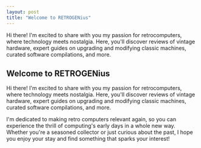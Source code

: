 ```yaml
---
layout: post
title: "Welcome to RETROGENius"
---
```

Hi there! I'm excited to share with you my passion for retrocomputers, where technology meets nostalgia. Here, you'll discover reviews of vintage hardware, expert guides on upgrading and modifying classic machines, curated software compilations, and more.

<!--more-->

## Welcome to RETROGENius

Hi there! I'm excited to share with you my passion for retrocomputers, where technology meets nostalgia. Here, you'll discover reviews of vintage hardware, expert guides on upgrading and modifying classic machines, curated software compilations, and more.

I'm dedicated to making retro computers relevant again, so you can experience the thrill of computing's early days in a whole new way. Whether you're a seasoned collector or just curious about the past, I hope you enjoy your stay and find something that sparks your interest!